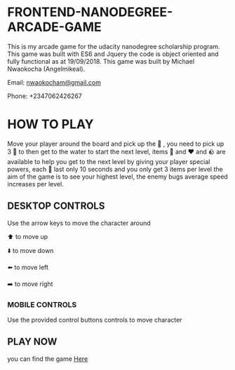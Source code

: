 FRONTEND-NANODEGREE-ARCADE-GAME
=================================================================================================


This is my arcade game for the udacity nanodegree scholarship program. This game was built with ES6 and Jquery the code is object oriented and fully functional as at 19/09/2018. This game was built by Michael Nwaokocha (Angelmikeal). 

Email: nwaokocham@gmail.com

Phone: +2347062426267



# HOW TO PLAY

Move your player around the board and pick up the :stars: , you need to pick up 3 :stars: to 
then get to the water to start the next level, items :gem: and :hearts: and :rock: are available to help you get to the next level by giving your player special powers, each :gem: last only 10 seconds and you only get 3 items per level the aim of the game is to see your highest level, the enemy bugs average speed increases per level. 



## DESKTOP CONTROLS

Use the arrow keys to move the character around

:arrow_up:  to move up

:arrow_down: to move down

:arrow_left: to move left

:arrow_right: to move right


### MOBILE CONTROLS

Use the provided control buttons controls to move character


## PLAY NOW 
you can find the game [Here](https://angelmikeal.github.io/fend-arcade-game/)